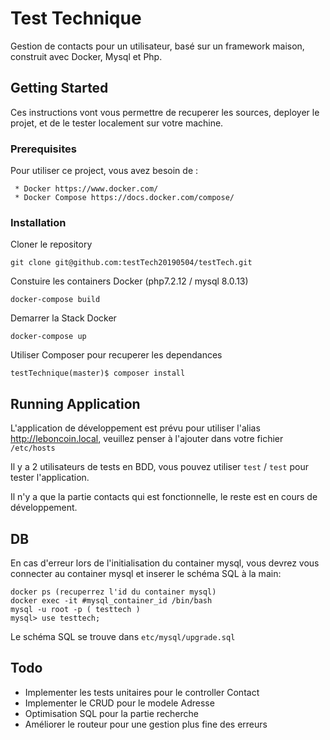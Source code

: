 # Test Technique

Gestion de contacts pour un utilisateur, basé sur un framework maison, construit avec Docker, Mysql et Php.

## Getting Started

Ces instructions vont vous permettre de recuperer les sources, deployer le projet, et de le tester localement sur votre machine.

### Prerequisites

Pour utiliser ce project, vous avez besoin de :

```
 * Docker https://www.docker.com/
 * Docker Compose https://docs.docker.com/compose/
```

### Installation

Cloner le repository
```
git clone git@github.com:testTech20190504/testTech.git
```

Constuire les containers Docker (php7.2.12 / mysql 8.0.13)
```
docker-compose build
```

Demarrer la Stack Docker
```
docker-compose up
```

Utiliser Composer pour recuperer les dependances
```
testTechnique(master)$ composer install
```

## Running Application

L'application de développement est prévu pour utiliser l'alias http://leboncoin.local, veuillez penser à l'ajouter dans votre fichier `/etc/hosts`

Il y a 2 utilisateurs de tests en BDD, vous pouvez utiliser `test` / `test` pour tester l'application.

Il n'y a que la partie contacts qui est fonctionnelle, le reste est en cours de développement.

## DB

En cas d'erreur lors de l'initialisation du container mysql, vous devrez vous connecter au container mysql et inserer le schéma SQL à la main:

```
docker ps (recuperrez l'id du container mysql)
docker exec -it #mysql_container_id /bin/bash
mysql -u root -p ( testtech )
mysql> use testtech;
```

Le schéma SQL se trouve dans `etc/mysql/upgrade.sql`

## Todo

 * Implementer les tests unitaires pour le controller Contact
 * Implementer le CRUD pour le modele Adresse
 * Optimisation SQL pour la partie recherche
 * Améliorer le routeur pour une gestion plus fine des erreurs
